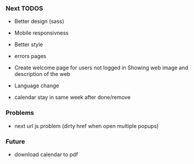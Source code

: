 ### Next TODOS
* Better design (sass) 
* Mobile responsivness
* Better style
* errors pages

* Create welcome page for users not logged in Showing web image and description of the web
* Language change
* calendar stay in same week after done/remove

### Problems

* next url js problem (dirty href when open multiple popups)

### Future
* download calendar to pdf
